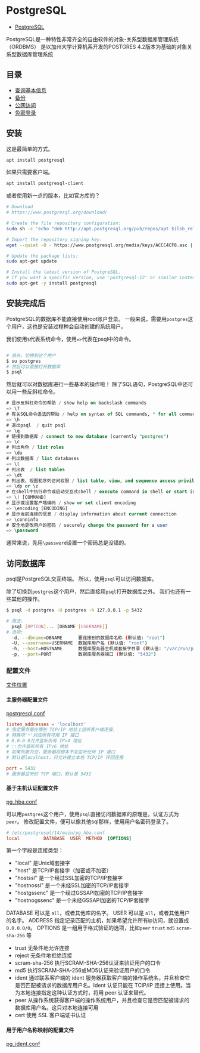 # PostgreSQL

- [PostgreSQL](http://www.postgres.cn/docs/14/index.html)

PostgreSQL是一种特性非常齐全的自由软件的对象-关系型数据库管理系统（ORDBMS）
是以加州大学计算机系开发的POSTGRES 4.2版本为基础的对象关系型数据库管理系统

## 目录

- [查询基本信息](01_base.sql)
- [备份](02_pgdump.md)
- [公网访问](03_public_access.md)
- [免密登录](04_pgpass.md)

## 安装

这是最简单的方式。

```bash
apt install postgresql
```

如果只需要客户端。

```bash
apt install postgresql-client
```

或者使用新一点的版本，比如官方库的？

```bash
# Download
# https://www.postgresql.org/download/

# Create the file repository configuration:
sudo sh -c 'echo "deb http://apt.postgresql.org/pub/repos/apt $(lsb_release -cs)-pgdg main" > /etc/apt/sources.list.d/pgdg.list'

# Import the repository signing key:
wget --quiet -O - https://www.postgresql.org/media/keys/ACCC4CF8.asc | sudo apt-key add -

# Update the package lists:
sudo apt-get update

# Install the latest version of PostgreSQL.
# If you want a specific version, use 'postgresql-12' or similar instead of 'postgresql':
sudo apt-get -y install postgresql
```

## 安装完成后

PostgreSQL的数据库不能直接使用root账户登录。
一般来说，需要用`postgres`这个用户，这也是安装过程种会自动创建的系统用户。

我们使用`$`代表系统命令，使用`=>`代表在psql中的命令。

```bash

# 首先，切换到这个用户
$ su postgres
# 然后可以直接打开数据库
$ psql
```

然后就可以对数据库进行一些基本的操作啦！
除了SQL语句，PostgreSQL中还可以用一些反斜杠命令。

```sql
# 显示反斜杠命令的帮助 / show help on backslash commands
=> \?
# 有关SQL命令语法的帮助 / help on syntax of SQL commands, * for all commands
=> \h
# 退出psql  / quit psql
=> \q
# 链接到数据库 / connect to new database (currently "postgres")
=> \c
# 列出角色 / list roles
=> \du
# 列出数据库 / list databases
=> \l
# 列出表  / list tables
=> \dt
# 列出表、视图和序列访问权限 / list table, view, and sequence access privileges
=> \dp or \z
# 在shell中执行命令或启动交互式shell / execute command in shell or start interactive shell
=> \! [COMMAND]
# 显示或设置客户端编码 / show or set client encoding
=> \encoding [ENCODING]
# 显示当前连接的信息 / display information about current connection
=> \conninfo
# 安全地更改用户的密码 / securely change the password for a user
=> \password
```

通常来说，先用`\password`设置一个密码总是没错的。

## 访问数据库

psql是PostgreSQL交互终端。
所以，使用`psql`可以访问数据库。

除了切换到`postgres`这个用户，然后直接用`psql`打开数据库之外。
我们也还有一些其他的操作。

```bash
$ psql -d postgres -U postgres -h 127.0.0.1 -p 5432

# 用法:
  psql [OPTION]... [DBNAME [USERNAME]]
# 选项:
  -d, --dbname=DBNAME      要连接到的数据库名称 (默认值: "root")
  -U, --username=USERNAME  数据库用户名 (默认值: "root")
  -h, --host=HOSTNAME      数据库服务器主机或套接字目录 (默认值: "/var/run/postgresql")
  -p, --port=PORT          数据库服务器端口 (默认值: "5432")
```

### 配置文件

[文件位置](http://www.postgres.cn/docs/14/runtime-config-file-locations.html)

#### 主服务器配置文件

[postgresql.conf](http://www.postgres.cn/docs/14/runtime-config.html)

```conf
listen_addresses = 'localhost'
# 指定服务器在哪些 TCP/IP 地址上监听客户端连接。
# 特殊项'*'对应所有可用 IP 接口
# 0.0.0.0允许监听所有 IPv4 地址
# ::允许监听所有 IPv6 地址
# 如果列表为空，服务器将根本不会监听任何 IP 接口
# 默认是localhost，只允许建立本地 TCP/IP 环回连接

port = 5432
# 服务器监听的 TCP 端口，默认是 5432
```

#### 基于主机认证配置文件

[pg_hba.conf](http://postgres.cn/docs/14/auth-pg-hba-conf.html)

可以用`postgres`这个用户，使用`psql`直接访问数据库的原理是，认证方式为`peer`。
修改配置文件，便可以像其他sql那样，使用用户名密码登录了。

```conf
# /etc/postgresql/14/main/pg_hba.conf
local         DATABASE  USER  METHOD  [OPTIONS]
```

第一个字段是连接类型：

- "local" 是Unix域套接字
- "host" 是TCP/IP套接字（加密或不加密）
- "hostssl" 是一个经过SSL加密的TCP/IP套接字
- "hostnossl" 是一个未经SSL加密的TCP/IP套接字
- "hostgssenc" 是一个经过GSSAPI加密的TCP/IP套接字
- "hostnogssenc" 是一个未经GSSAPI加密的TCP/IP套接字

DATABASE 可以是 `all`，或者其他库的名字。
USER 可以是 `all`，或者其他用户的名字。
ADDRESS 指定记录匹配的主机，如果希望允许所有ip访问，就设置成`0.0.0.0/0`。
OPTIONS 是一组用于格式验证的选项，比如`peer` `trust` `md5` `scram-sha-256` 等

- trust
无条件地允许连接
- reject
无条件地拒绝连接
- scram-sha-256
执行SCRAM-SHA-256认证来验证用户的口令
- md5
执行SCRAM-SHA-256或MD5认证来验证用户的口令
- ident
通过联系客户端的 ident 服务器获取客户端的操作系统名，并且检查它是否匹配被请求的数据库用户名。Ident 认证只能在 TCIP/IP 连接上使用。当为本地连接指定这种认证方式时，将用 peer 认证来替代。
- peer
从操作系统获得客户端的操作系统用户，并且检查它是否匹配被请求的数据库用户名。这只对本地连接可用
- cert
使用 SSL 客户端证书认证

#### 用于用户名称映射的配置文件

[pg_ident.conf](http://www.postgres.cn/docs/14/auth-username-maps.html)
